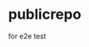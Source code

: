 # publicrepo
for e2e test































































































































































































































































































































































































































































































































































































































































































































































































































































































































































































































































































































































































































































































































































































































































































































































































































































































































































































































































































































































































































































































































































































































































































































































































































































































































































































































































































































































































































































































































































































































































































































































































































































































































































































































